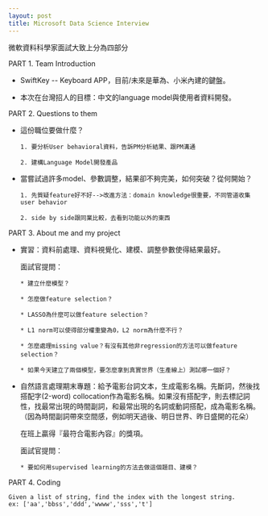 ```yaml
---
layout: post
title: Microsoft Data Science Interview
---
```

微軟資料科學家面試大致上分為四部分

PART 1. Team Introduction

  * SwiftKey -- Keyboard APP，目前/未來是華為、小米內建的鍵盤。

  * 本次在台灣招人的目標：中文的language model與使用者資料開發。
    
<!-- more -->  

PART 2. Questions to them

* 這份職位要做什麼？

      1. 要分析User behavioral資料，告訴PM分析結果、跟PM溝通
    
      2. 建構Language Model開發產品
    
* 當嘗試過許多model、參數調整，結果卻不夠完美，如何突破？從何開始？

      1. 先質疑feature好不好-->改進方法：domain knowledge很重要，不同管道收集user behavior
    
      2. side by side跟同業比較，去看到功能以外的東西
    
PART 3. About me and my project

* 實習：資料前處理、資料視覺化、建模、調整參數使得結果最好。

    面試官提問：

      * 建立什麼模型？

      * 怎麼做feature selection？

      * LASSO為什麼可以做feature selection？

      * L1 norm可以使得部分權重變為0，L2 norm為什麼不行？

      * 怎麼處理missing value？有沒有其他非regression的方法可以做feature selection？

      * 如果今天建立了兩個模型，要怎麼拿到真實世界（生產線上）測試哪一個好？

* 自然語言處理期末專題：給予電影台詞文本，生成電影名稱。先斷詞，然後找搭配字(2-word) collocation作為電影名稱。如果沒有搭配字，則去標記詞性，找最常出現的時間副詞，和最常出現的名詞或動詞搭配，成為電影名稱。（因為時間副詞帶來空間感，例如明天過後、明日世界、昨日盛開的花朵）

    在班上贏得『最符合電影內容』的獎項。 

    面試官提問：

      * 要如何用supervised learning的方法去做這個題目、建模？

PART 4. Coding

```
Given a list of string, find the index with the longest string.
ex: ['aa','bbss','ddd','wwww','sss','t']
```

